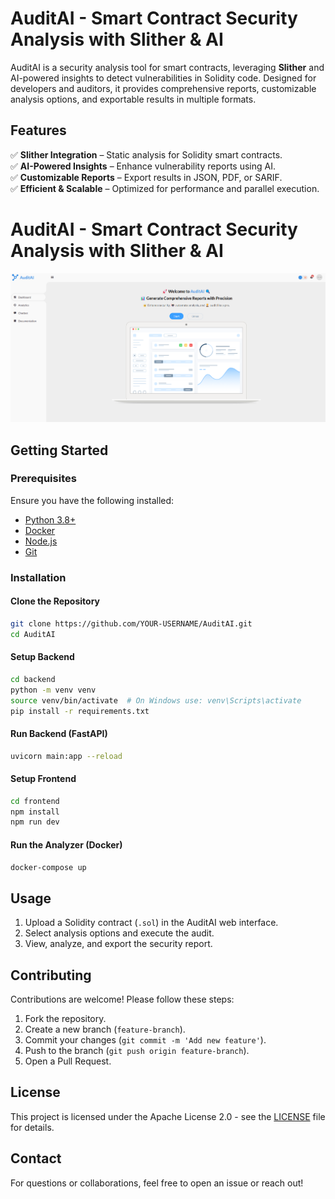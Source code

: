 
# AuditAI - Smart Contract Security Analysis with Slither & AI

AuditAI is a security analysis tool for smart contracts, leveraging **Slither** and AI-powered insights to detect vulnerabilities in Solidity code. Designed for developers and auditors, it provides comprehensive reports, customizable analysis options, and exportable results in multiple formats.

## Features

✅ **Slither Integration** – Static analysis for Solidity smart contracts.  
✅ **AI-Powered Insights** – Enhance vulnerability reports using AI.  
✅ **Customizable Reports** – Export results in JSON, PDF, or SARIF.  
✅ **Efficient & Scalable** – Optimized for performance and parallel execution.  


# AuditAI - Smart Contract Security Analysis with Slither & AI

![AuditAI Dashboard](assets/auditai-dashboard.png)


## Getting Started

### Prerequisites
Ensure you have the following installed:
- [Python 3.8+](https://www.python.org/downloads/)
- [Docker](https://www.docker.com/)
- [Node.js](https://nodejs.org/)
- [Git](https://git-scm.com/)

### Installation

#### Clone the Repository
```sh
git clone https://github.com/YOUR-USERNAME/AuditAI.git
cd AuditAI
```

#### Setup Backend
```sh
cd backend
python -m venv venv
source venv/bin/activate  # On Windows use: venv\Scripts\activate
pip install -r requirements.txt
```

#### Run Backend (FastAPI)
```sh
uvicorn main:app --reload
```

#### Setup Frontend
```sh
cd frontend
npm install
npm run dev
```

#### Run the Analyzer (Docker)
```sh
docker-compose up
```

## Usage
1. Upload a Solidity contract (`.sol`) in the AuditAI web interface.
2. Select analysis options and execute the audit.
3. View, analyze, and export the security report.

## Contributing
Contributions are welcome! Please follow these steps:
1. Fork the repository.
2. Create a new branch (`feature-branch`).
3. Commit your changes (`git commit -m 'Add new feature'`).
4. Push to the branch (`git push origin feature-branch`).
5. Open a Pull Request.

## License
This project is licensed under the Apache License 2.0 - see the [LICENSE](LICENSE) file for details.

## Contact
For questions or collaborations, feel free to open an issue or reach out!
